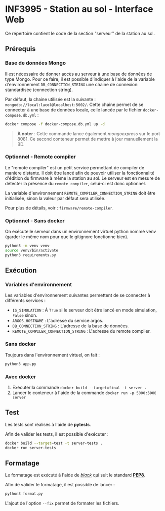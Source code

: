 # INF3995 - Station au sol - Interface Web

Ce répertoire contient le code de la section "serveur" de la station au sol.

## Prérequis

### Base de données Mongo

Il est nécessaire de donner accès au serveur à une base de données de type Mongo.
Pour ce faire, il est possible d'indiquer à l'aide de la variable d'environnement ``DB_CONNECTION_STRING`` une chaine de
connexion standardisée (connection string).

Par défaut, la chaine utilisée est la suivante : ``mongodb://local:lacol@localhost:5002/``.
Cette chaine permet de se connecter à une base de données locale, celle lancée par le
fichier ``docker-compose.db.yml`` :

```bash
docker compose -f docker-compose.db.yml up -d
```

> **À noter** : Cette commande lance également *mongoexpress* sur le port 8081. Ce second conteneur permet de mettre à
jour manuellement la BD.

### Optionnel - Remote compiler

Le "remote compiler" est un petit service permettant de compiler de manière distante.
Il doit être lancé afin de pouvoir utiliser la fonctionnalité d'édition du firmware à même la station au sol.
Le serveur est en mesure de détecter la présence du ``remote compiler``, celui-ci est donc optionnel.

La variable d'environnement ``REMOTE_COMPILER_CONNECTION_STRING`` doit être initialisée, sinon la valeur par défaut sera
utilisée.

Pour plus de détails, voir : ``firmware/remote-compiler``.

### Optionnel - Sans docker

On exécute le serveur dans un environnement virtuel python nommé venv (garder le même nom pour que le gitignore fonctionne
bien).

```bash
python3 -m venv venv
source venv/bin/activate
python3 requirements.py
```

## Exécution

### Variables d'environnement

Les variables d'environnement suivantes permettent de se connecter à différents services :

- ``IS_SIMULATION`` : À ``True`` si le serveur doit être lancé en mode simulation, ``False`` sinon.
- ``ARGOS_HOSTNAME`` : L'adresse du service argos.
- ``DB_CONNECTION_STRING`` : L'adresse de la base de données.
- ``REMOTE_COMPILER_CONNECTION_STRING`` : L'adresse du remote compiler.

### Sans docker

Toujours dans l'environnement virtuel, on fait :

```bash
python3 app.py
```

### Avec docker

1. Exécuter la commande ``docker build --target=final -t server .``
2. Lancer le conteneur à l'aide de la commande ``docker run -p 5000:5000 server``

## Test

Les tests sont réalisés à l'aide de **pytests**.

Afin de valider les tests, il est possible d'exécuter :

```bash
docker build --target=test -t server-tests .
docker run server-tests
```

## Formatage

Le formatage est exécuté à l'aide de [*black*](https://github.com/psf/black) qui suit le
standard [**PEP8**](https://peps.python.org/pep-0008/).

Afin de valider le formatage, il est possible de lancer :

```bash
python3 format.py
```

L'ajout de l'option ``--fix`` permet de formater les fichiers.
